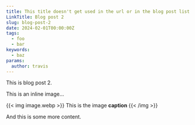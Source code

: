 ```yaml
---
title: This title doesn't get used in the url or in the blog post list
LinkTitle: Blog post 2
slug: blog-post-2
date: 2024-02-01T00:00:00Z
tags:
  - foo
  - bar
keywords:
  - baz
params:
  author: travis
---
```


This is blog post 2.

This is an inline image...

{{< img image.webp >}}
This is the image **caption**
{{< /img >}}

And this is some more content.
